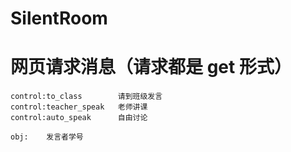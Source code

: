 # SilentRoom

# 网页请求消息（请求都是 get 形式）
	control:to_class  		请到班级发言
	control:teacher_speak  	老师讲课
	control:auto_speak		自由讨论
	
	obj:	发言者学号
